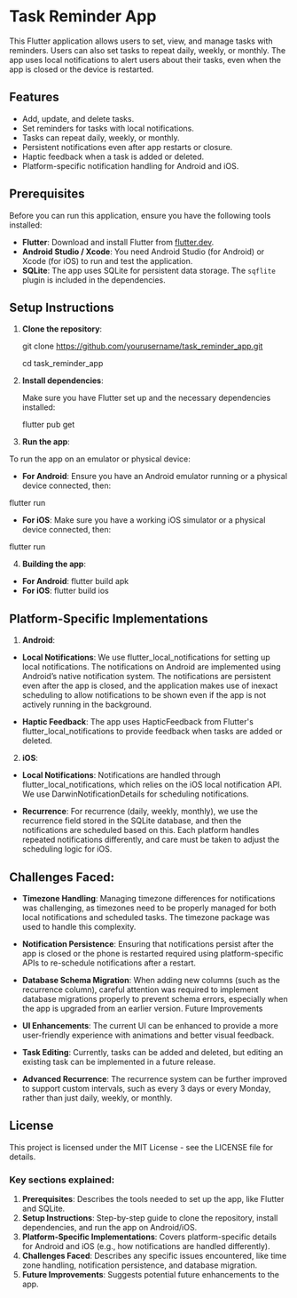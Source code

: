 # Task Reminder App

This Flutter application allows users to set, view, and manage tasks with reminders. Users can also set tasks to repeat daily, weekly, or monthly. The app uses local notifications to alert users about their tasks, even when the app is closed or the device is restarted.

## Features

- Add, update, and delete tasks.
- Set reminders for tasks with local notifications.
- Tasks can repeat daily, weekly, or monthly.
- Persistent notifications even after app restarts or closure.
- Haptic feedback when a task is added or deleted.
- Platform-specific notification handling for Android and iOS.

## Prerequisites

Before you can run this application, ensure you have the following tools installed:

- **Flutter**: Download and install Flutter from [flutter.dev](https://flutter.dev).
- **Android Studio / Xcode**: You need Android Studio (for Android) or Xcode (for iOS) to run and test the application.
- **SQLite**: The app uses SQLite for persistent data storage. The `sqflite` plugin is included in the dependencies.

## Setup Instructions

1. **Clone the repository**:
   
   git clone https://github.com/yourusername/task_reminder_app.git
   
   cd task_reminder_app

3. **Install dependencies**:   

   Make sure you have Flutter set up and the necessary dependencies installed:

   flutter pub get

3. **Run the app**:

To run the app on an emulator or physical device:

- **For Android**: Ensure you have an Android emulator running or a physical device connected, then:

flutter run

- **For iOS**: Make sure you have a working iOS simulator or a physical device connected, then:

flutter run

4. **Building the app**:

- **For Android**: flutter build apk
- **For iOS**: flutter build ios


## Platform-Specific Implementations

1. **Android**:

- **Local Notifications**: We use flutter_local_notifications for setting up local notifications. The notifications on Android are implemented using Android’s native notification system. The notifications are persistent even after the app is closed, and the application makes use of inexact scheduling to allow notifications to be shown even if the app is not actively running in the background.

- **Haptic Feedback**: The app uses HapticFeedback from Flutter's flutter_local_notifications to provide feedback when tasks are added or deleted.

2. **iOS**:

- **Local Notifications**: Notifications are handled through flutter_local_notifications, which relies on the iOS local notification API. We use DarwinNotificationDetails for scheduling notifications.

- **Recurrence**: For recurrence (daily, weekly, monthly), we use the recurrence field stored in the SQLite database, and then the notifications are scheduled based on this. Each platform handles repeated notifications differently, and care must be taken to adjust the scheduling logic for iOS.

## Challenges Faced:

- **Timezone Handling**: Managing timezone differences for notifications was challenging, as timezones need to be properly managed for both local notifications and scheduled tasks. The timezone package was used to handle this complexity.

- **Notification Persistence**: Ensuring that notifications persist after the app is closed or the phone is restarted required using platform-specific APIs to re-schedule notifications after a restart.

- **Database Schema Migration**: When adding new columns (such as the recurrence column), careful attention was required to implement database migrations properly to prevent schema errors, especially when the app is upgraded from an earlier version.
Future Improvements

- **UI Enhancements**: The current UI can be enhanced to provide a more user-friendly experience with animations and better visual feedback.

- **Task Editing**: Currently, tasks can be added and deleted, but editing an existing task can be implemented in a future release.

- **Advanced Recurrence**: The recurrence system can be further improved to support custom intervals, such as every 3 days or every Monday, rather than just daily, weekly, or monthly.

## License

This project is licensed under the MIT License - see the LICENSE file for details.

### Key sections explained:

1. **Prerequisites**: Describes the tools needed to set up the app, like Flutter and SQLite.
2. **Setup Instructions**: Step-by-step guide to clone the repository, install dependencies, and run the app on Android/iOS.
3. **Platform-Specific Implementations**: Covers platform-specific details for Android and iOS (e.g., how notifications are handled differently).
4. **Challenges Faced**: Describes any specific issues encountered, like time zone handling, notification persistence, and database migration.
5. **Future Improvements**: Suggests potential future enhancements to the app.
